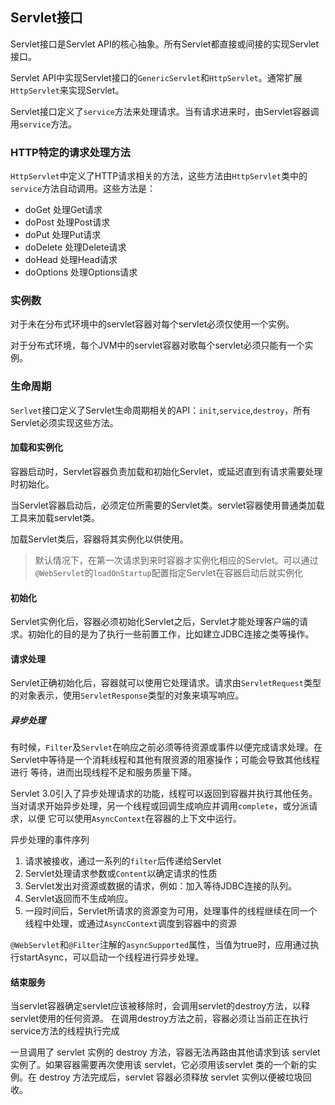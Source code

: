 ## Servlet接口
Servlet接口是Servlet API的核心抽象。所有Servlet都直接或间接的实现Servlet接口。

Servlet API中实现Servlet接口的`GenericServlet`和`HttpServlet`。通常扩展`HttpServlet`来实现Servlet。

Servlet接口定义了`service`方法来处理请求。当有请求进来时，由Servlet容器调用`service`方法。

### HTTP特定的请求处理方法
`HttpServlet`中定义了HTTP请求相关的方法，这些方法由`HttpServlet`类中的`service`方法自动调用。这些方法是：

- doGet 处理Get请求
- doPost 处理Post请求
- doPut 处理Put请求
- doDelete 处理Delete请求
- doHead 处理Head请求
- doOptions 处理Options请求

### 实例数
对于未在分布式环境中的servlet容器对每个servlet必须仅使用一个实例。

对于分布式环境，每个JVM中的servlet容器对歌每个servlet必须只能有一个实例。

### 生命周期

`Serlvet`接口定义了Servlet生命周期相关的API：`init`,`service`,`destroy`，所有Servlet必须实现这些方法。

#### 加载和实例化

容器启动时，Servlet容器负责加载和初始化Servlet，或延迟直到有请求需要处理时初始化。

当Servlet容器启动后，必须定位所需要的Servlet类。servlet容器使用普通类加载工具来加载servlet类。

加载Servlet类后，容器将其实例化以供使用。

> 默认情况下，在第一次请求到来时容器才实例化相应的Servlet。可以通过`@WebServlet`的`loadOnStartup`配置指定Servlet在容器启动后就实例化

#### 初始化

Servlet实例化后，容器必须初始化Servlet之后，Servlet才能处理客户端的请求。初始化的目的是为了执行一些前置工作，比如建立JDBC连接之类等操作。

#### 请求处理

Servlet正确初始化后，容器就可以使用它处理请求。请求由`ServletRequest`类型的对象表示，使用`ServletResponse`类型的对象来填写响应。

##### 异步处理

有时候，`Filter`及`Servlet`在响应之前必须等待资源或事件以便完成请求处理。在Servlet中等待是一个消耗线程和其他有限资源的阻塞操作；可能会导致其他线程进行
等待，进而出现线程不足和服务质量下降。

Servlet 3.0引入了异步处理请求的功能，线程可以返回到容器并执行其他任务。当对请求开始异步处理，另一个线程或回调生成响应并调用`complete`，或分派请求，以便
它可以使用`AsyncContext`在容器的上下文中运行。

异步处理的事件序列

1. 请求被接收，通过一系列的`filter`后传递给Servlet
2. Servlet处理请求参数或`Content`以确定请求的性质
3. Servlet发出对资源或数据的请求，例如：加入等待JDBC连接的队列。
4. Servlet返回而不生成响应。
5. 一段时间后，Servlet所请求的资源变为可用，处理事件的线程继续在同一个线程中处理，或通过`AsyncContext`调度到容器中的资源

`@WebServlet`和`@Filter`注解的`asyncSupported`属性，当值为true时，应用通过执行startAsync，可以启动一个线程进行异步处理。

#### 结束服务
当servlet容器确定servlet应该被移除时，会调用servlet的destroy方法，以释servlet使用的任何资源。
在调用destroy方法之前，容器必须让当前正在执行service方法的线程执行完成

一旦调用了 servlet 实例的 destroy 方法，容器无法再路由其他请求到该 servlet 实例了。如果容器需要再次使用该 servlet，它必须用该servlet 类的一个新的实例。在 destroy 方法完成后，servlet 容器必须释放 servlet 实例以便被垃圾回收。
